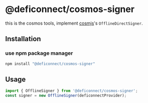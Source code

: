 # @deficonnect/cosmos-signer

this is the cosmos tools, implement [cosmjs](https://github.com/cosmos/cosmjs)'s `OfflineDirectSigner`. 

## Installation

### use npm package manager

```bash
npm install "@deficonnect/cosmos-signer"
```

## Usage

```typescript
import { OfflineSigner } from '@deficonnect/cosmos-signer';
const signer = new OfflineSigner(deficonnectProvider);
```

